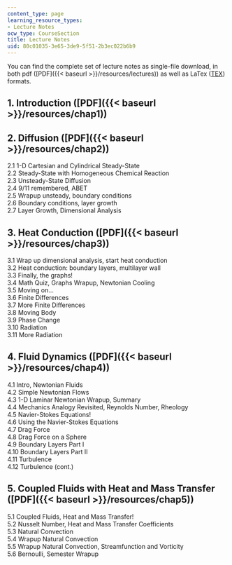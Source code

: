 ```yaml
---
content_type: page
learning_resource_types:
- Lecture Notes
ocw_type: CourseSection
title: Lecture Notes
uid: 80c01035-3e65-3de9-5f51-2b3ec022b6b9
---
```


You can find the complete set of lecture notes as single-file download, in both pdf ([PDF]({{< baseurl >}}/resources/lectures)) as well as LaTex ([TEX](/courses/materials-science-and-engineering/3-185-transport-phenomena-in-materials-engineering-fall-2003/lecture-notes/lectures.tex)) formats.

1\. Introduction ([PDF]({{< baseurl >}}/resources/chap1))
---------------------------------------------------------

2\. Diffusion ([PDF]({{< baseurl >}}/resources/chap2))
------------------------------------------------------

2.1 1-D Cartesian and Cylindrical Steady-State  
2.2 Steady-State with Homogeneous Chemical Reaction  
2.3 Unsteady-State Diffusion  
2.4 9/11 remembered, ABET  
2.5 Wrapup unsteady, boundary conditions  
2.6 Boundary conditions, layer growth  
2.7 Layer Growth, Dimensional Analysis

3\. Heat Conduction ([PDF]({{< baseurl >}}/resources/chap3))
------------------------------------------------------------

3.1 Wrap up dimensional analysis, start heat conduction  
3.2 Heat conduction: boundary layers, multilayer wall  
3.3 Finally, the graphs!  
3.4 Math Quiz, Graphs Wrapup, Newtonian Cooling  
3.5 Moving on...  
3.6 Finite Differences  
3.7 More Finite Differences  
3.8 Moving Body  
3.9 Phase Change  
3.10 Radiation  
3.11 More Radiation

4\. Fluid Dynamics ([PDF]({{< baseurl >}}/resources/chap4))
-----------------------------------------------------------

4.1 Intro, Newtonian Fluids  
4.2 Simple Newtonian Flows  
4.3 1-D Laminar Newtonian Wrapup, Summary  
4.4 Mechanics Analogy Revisited, Reynolds Number, Rheology  
4.5 Navier-Stokes Equations!  
4.6 Using the Navier-Stokes Equations  
4.7 Drag Force  
4.8 Drag Force on a Sphere  
4.9 Boundary Layers Part I  
4.10 Boundary Layers Part II  
4.11 Turbulence  
4.12 Turbulence (cont.)

5\. Coupled Fluids with Heat and Mass Transfer ([PDF]({{< baseurl >}}/resources/chap5))
---------------------------------------------------------------------------------------

5.1 Coupled Fluids, Heat and Mass Transfer!  
5.2 Nusselt Number, Heat and Mass Transfer Coefficients  
5.3 Natural Convection  
5.4 Wrapup Natural Convection  
5.5 Wrapup Natural Convection, Streamfunction and Vorticity  
5.6 Bernoulli, Semester Wrapup